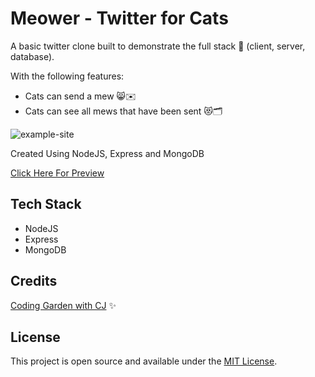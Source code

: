 # Meower - Twitter for Cats

A basic twitter clone built to demonstrate the full stack 🥞 (client, server, database).

With the following features:

* Cats can send a mew 😸✉️
* Cats can see all mews that have been sent 😻🗂

![example-site](example-site.gif)

Created Using NodeJS, Express and MongoDB

[Click Here For Preview](https://dangg-thats-delicious.herokuapp.com/)

## Tech Stack

- NodeJS
- Express
- MongoDB

## Credits

[Coding Garden with CJ](https://github.com/w3cj) :sparkles:

## License

This project is open source and available under the [MIT License](LICENSE.md).
